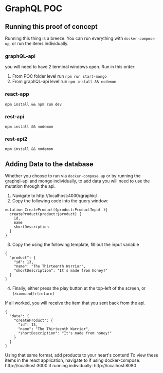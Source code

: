 # GraphQL POC

## Running this proof of concept
Running this thing is a breeze. You can run everything with `docker-compose up`, or run the items individually.

### graphQL-api
you will need to have 2 terminal windows open. Run in this order:
1. From POC folder level run `npm run start-mongo`
1. From graphQL-api level run `npm install && nodemon`
### react-app
`npm install && npm run dev`
### rest-api
`npm install && nodemon`
### rest-api2
`npm install && nodemon`

## Adding Data to the database
Whether you choose to run via `docker-compose up` or by running the graphql-api and mongo individually, to add data you will need to use the mutation through the api.

1. Navigate to http://localhost:4000/graphiql
1. Copy the following code into the query window: 
```
mutation CreateProduct($product:ProductInput ){
  createProduct(product:$product) { 
    id,
    name
    shortDescription
  }
}
```
3. Copy the using the following template, fill out the input variable
```
{
  "product": {
    "id": 13,
    "name": "The Thirteenth Warrior",
    "shortDescription": "It's made from honey!"
  }
}
```
4. Finally, either press the play button at the top-left of the screen, or `[⌘command]`+`[return]`

If all worked, you will receive the item that you sent back from the api.
```
{
  "data": {
    "createProduct": {
      "id": 13,
      "name": "The Thirteenth Warrior",
      "shortDescription": "It's made from honey!"
    }
  }
}
```

Using that same format, add products to your heart's content! To view these items in the react application, navigate to 
if using docker-compose: 
http://localhost:3000
if running individually: 
http://localhost:8080